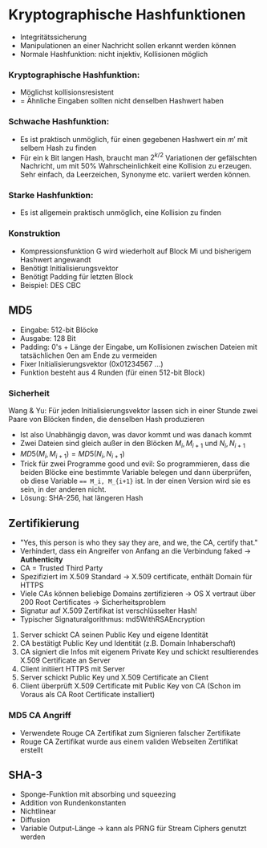 # Kryptographische Hashfunktionen
- Integritätssicherung
- Manipulationen an einer Nachricht sollen erkannt werden können
- Normale Hashfunktion: nicht injektiv, Kollisionen möglich

### Kryptographische Hashfunktion: 
- Möglichst kollisionsresistent 
- = Ähnliche Eingaben sollten nicht denselben Hashwert haben
 
### Schwache Hashfunktion:
- Es ist praktisch unmöglich, für einen gegebenen Hashwert ein $m'$ mit selbem Hash zu finden
- Für ein k Bit langen Hash, braucht man $2^{k/2}$ Variationen der gefälschten Nachricht, um mit 50% Wahrscheinlichkeit eine Kollision zu erzeugen. Sehr einfach, da Leerzeichen, Synonyme etc. variiert werden können.
 
### Starke Hashfunktion:
- Es ist allgemein praktisch unmöglich, eine Kollision zu finden

### Konstruktion
- Kompressionsfunktion G wird wiederholt auf Block Mi und bisherigem Hashwert angewandt
- Benötigt Initialisierungsvektor
- Benötigt Padding für letzten Block
- Beispiel: DES CBC 

## MD5
- Eingabe: 512-bit Blöcke
- Ausgabe: 128 Bit
- Padding: 0's + Länge der Eingabe, um Kollisionen zwischen Dateien mit tatsächlichen 0en am Ende zu vermeiden
- Fixer Initialisierungsvektor (0x01234567 ...)
- Funktion besteht aus 4 Runden (für einen 512-bit Block)

### Sicherheit
Wang & Yu: Für jeden Initialisierungsvektor lassen sich in einer Stunde zwei Paare von Blöcken finden, die denselben Hash produzieren
- Ist also Unabhängig davon, was davor kommt und was danach kommt
- Zwei Dateien sind gleich außer in den Blöcken $M_i, M_{i+1}$ und $N_i, N_{i+1}$
- $MD5(M_i, M_{i+1}) = MD5(N_i, N_{i+1})$
- Trick für zwei Programme good und evil: So programmieren, dass die beiden Blöcke eine bestimmte Variable belegen und dann überprüfen, ob diese Variable `== M_i, M_{i+1}` ist. In der einen Version wird sie es sein, in der anderen nicht.
- Lösung: SHA-256, hat längeren Hash

## Zertifikierung
- "Yes, this person is who they say they are, and we, the CA, certify that."
- Verhindert, dass ein Angreifer von Anfang an die Verbindung faked -> **Authenticity**
- CA = Trusted Third Party
- Spezifiziert im X.509 Standard -> X.509 certificate, enthält Domain für HTTPS
- Viele CAs können beliebige Domains zertifizieren -> OS X vertraut über 200 Root Certificates -> Sicherheitsproblem
- Signatur auf X.509 Zertifikat ist verschlüsselter Hash!
- Typischer Signaturalgorithmus: md5WithRSAEncryption

1. Server schickt CA seinen Public Key und eigene Identität
2. CA bestätigt Public Key und Identität (z.B. Domain Inhaberschaft)
3. CA signiert die Infos mit eigenem Private Key und schickt resultierendes X.509 Certificate an Server
4. Client initiiert HTTPS mit Server
5. Server schickt Public Key und X.509 Certificate an Client
6. Client überprüft X.509 Certificate mit Public Key von CA (Schon im Voraus als CA Root Certificate installiert)

### MD5 CA Angriff
- Verwendete Rouge CA Zertifikat zum Signieren falscher Zertifikate
- Rouge CA Zertifikat wurde aus einem validen Webseiten Zertifikat erstellt

## SHA-3
- Sponge-Funktion mit absorbing und squeezing
- Addition von Rundenkonstanten
- Nichtlinear
- Diffusion
- Variable Output-Länge -> kann als PRNG für Stream Ciphers genutzt werden
